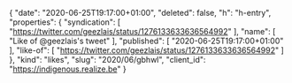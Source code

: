 {
  "date": "2020-06-25T19:17:00+01:00",
  "deleted": false,
  "h": "h-entry",
  "properties": {
    "syndication": [
      "https://twitter.com/geezlais/status/1276133633636564992"
    ],
    "name": [
      "Like of @geezlais's tweet"
    ],
    "published": [
      "2020-06-25T19:17:00+01:00"
    ],
    "like-of": [
      "https://twitter.com/geezlais/status/1276133633636564992"
    ]
  },
  "kind": "likes",
  "slug": "2020/06/gbhwl",
  "client_id": "https://indigenous.realize.be"
}
